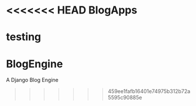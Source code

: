 <<<<<<< HEAD
BlogApps
========

testing
=======
BlogEngine
==========

A Django Blog Engine
>>>>>>> 459ee1fafb16401e74975b312b72a5595c90885e
